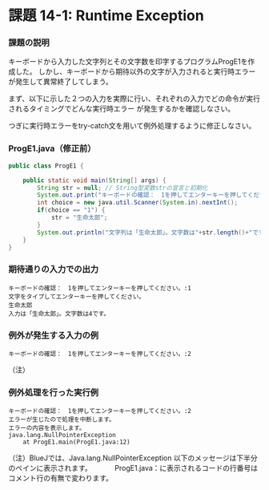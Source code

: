 # 課題 14-1: Runtime Exception

### 課題の説明
キーボードから入力した文字列とその文字数を印字するプログラムProgE1を作成した。
しかし、キーボードから期待以外の文字が入力されると実行時エラーが発生して異常終了してしまう。

まず、以下に示した２つの入力を実際に行い、それぞれの入力でどの命令が実行されるタイミングでどんな実行時エラー
が発生するかを確認しなさい。

つぎに実行時エラーをtry-catch文を用いて例外処理するように修正しなさい。

### ProgE1.java（修正前）
```java
public class ProgE1 {

    public static void main(String[] args) {
        String str = null; // String型変数strの宣言と初期化
        System.out.print("キーボードの確認：　1を押してエンターキーを押してください。:");
        int choice = new java.util.Scanner(System.in).nextInt();
        if(choice == "1") {
            str = "生命太郎";
        }
        System.out.println("文字列は「生命太郎」。文字数は"+str.length()+"です。");
    }
}
```

### 期待通りの入力での出力
```
キーボードの確認：　1を押してエンターキーを押してください。:1
文字をタイプしてエンターキーを押してください。
生命太郎
入力は「生命太郎」。文字数は4です。
```

### 例外が発生する入力の例
```
キーボードの確認：　1を押してエンターキーを押してください。:2 
```
（注）
### 例外処理を行った実行例
```
キーボードの確認：　1を押してエンターキーを押してください。:2
エラーが生じたので処理を中断します。
エラーの内容を表示します。
java.lang.NullPointerException
	at ProgE1.main(ProgE1.java:12)
```
（注）BlueJでは、Java.lang.NullPointerException 以下のメッセージは下半分のペインに表示されます。
　　　ProgE1.java：に表示されるコードの行番号はコメント行の有無で変わります。


